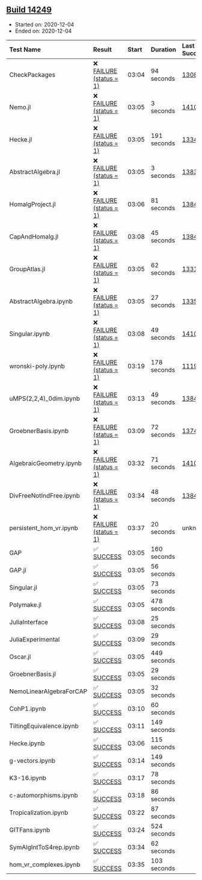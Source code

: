 ## [Build 14249](https://oscarci.mathematik.uni-kl.de/job/oscar/14249/)

* Started on: 2020-12-04
* Ended on: 2020-12-04

| Test Name    | Result | Start | Duration | Last Success | First Failure |
|:-------------|:-------|:------|:---------|:-------------|:--------------|
| CheckPackages | ❌ [FAILURE (status = 1)](https://oscarci.mathematik.uni-kl.de/job/oscar/14249/artifact/logs/build-14249/CheckPackages.log) | 03:04 | 94 seconds | [13085](https://oscarci.mathematik.uni-kl.de/job/oscar/13085/) | [13086](https://oscarci.mathematik.uni-kl.de/job/oscar/13086/) |
| Nemo.jl | ❌ [FAILURE (status = 1)](https://oscarci.mathematik.uni-kl.de/job/oscar/14249/artifact/logs/build-14249/Nemo.jl.log) | 03:05 | 3 seconds | [14101](https://oscarci.mathematik.uni-kl.de/job/oscar/14101/) | [14102](https://oscarci.mathematik.uni-kl.de/job/oscar/14102/) |
| Hecke.jl | ❌ [FAILURE (status = 1)](https://oscarci.mathematik.uni-kl.de/job/oscar/14249/artifact/logs/build-14249/Hecke.jl.log) | 03:05 | 191 seconds | [13341](https://oscarci.mathematik.uni-kl.de/job/oscar/13341/) | [13342](https://oscarci.mathematik.uni-kl.de/job/oscar/13342/) |
| AbstractAlgebra.jl | ❌ [FAILURE (status = 1)](https://oscarci.mathematik.uni-kl.de/job/oscar/14249/artifact/logs/build-14249/AbstractAlgebra.jl.log) | 03:05 | 3 seconds | [13837](https://oscarci.mathematik.uni-kl.de/job/oscar/13837/) | [13838](https://oscarci.mathematik.uni-kl.de/job/oscar/13838/) |
| HomalgProject.jl | ❌ [FAILURE (status = 1)](https://oscarci.mathematik.uni-kl.de/job/oscar/14249/artifact/logs/build-14249/HomalgProject.jl.log) | 03:06 | 81 seconds | [13845](https://oscarci.mathematik.uni-kl.de/job/oscar/13845/) | [13846](https://oscarci.mathematik.uni-kl.de/job/oscar/13846/) |
| CapAndHomalg.jl | ❌ [FAILURE (status = 1)](https://oscarci.mathematik.uni-kl.de/job/oscar/14249/artifact/logs/build-14249/CapAndHomalg.jl.log) | 03:08 | 45 seconds | [13845](https://oscarci.mathematik.uni-kl.de/job/oscar/13845/) | [13846](https://oscarci.mathematik.uni-kl.de/job/oscar/13846/) |
| GroupAtlas.jl | ❌ [FAILURE (status = 1)](https://oscarci.mathematik.uni-kl.de/job/oscar/14249/artifact/logs/build-14249/GroupAtlas.jl.log) | 03:05 | 62 seconds | [13311](https://oscarci.mathematik.uni-kl.de/job/oscar/13311/) | [13312](https://oscarci.mathematik.uni-kl.de/job/oscar/13312/) |
| AbstractAlgebra.ipynb | ❌ [FAILURE (status = 1)](https://oscarci.mathematik.uni-kl.de/job/oscar/14249/artifact/logs/build-14249/AbstractAlgebra.ipynb.log) | 03:05 | 27 seconds | [13355](https://oscarci.mathematik.uni-kl.de/job/oscar/13355/) | [13356](https://oscarci.mathematik.uni-kl.de/job/oscar/13356/) |
| Singular.ipynb | ❌ [FAILURE (status = 1)](https://oscarci.mathematik.uni-kl.de/job/oscar/14249/artifact/logs/build-14249/Singular.ipynb.log) | 03:08 | 49 seconds | [14101](https://oscarci.mathematik.uni-kl.de/job/oscar/14101/) | [14102](https://oscarci.mathematik.uni-kl.de/job/oscar/14102/) |
| wronski-poly.ipynb | ❌ [FAILURE (status = 1)](https://oscarci.mathematik.uni-kl.de/job/oscar/14249/artifact/logs/build-14249/wronski-poly.ipynb.log) | 03:19 | 178 seconds | [11192](https://oscarci.mathematik.uni-kl.de/job/oscar/11192/) | [11193](https://oscarci.mathematik.uni-kl.de/job/oscar/11193/) |
| uMPS(2,2,4)_0dim.ipynb | ❌ [FAILURE (status = 1)](https://oscarci.mathematik.uni-kl.de/job/oscar/14249/artifact/logs/build-14249/uMPS-2-2-4-_0dim.ipynb.log) | 03:13 | 49 seconds | [13841](https://oscarci.mathematik.uni-kl.de/job/oscar/13841/) | [13842](https://oscarci.mathematik.uni-kl.de/job/oscar/13842/) |
| GroebnerBasis.ipynb | ❌ [FAILURE (status = 1)](https://oscarci.mathematik.uni-kl.de/job/oscar/14249/artifact/logs/build-14249/GroebnerBasis.ipynb.log) | 03:09 | 72 seconds | [13748](https://oscarci.mathematik.uni-kl.de/job/oscar/13748/) | [13749](https://oscarci.mathematik.uni-kl.de/job/oscar/13749/) |
| AlgebraicGeometry.ipynb | ❌ [FAILURE (status = 1)](https://oscarci.mathematik.uni-kl.de/job/oscar/14249/artifact/logs/build-14249/AlgebraicGeometry.ipynb.log) | 03:32 | 71 seconds | [14101](https://oscarci.mathematik.uni-kl.de/job/oscar/14101/) | [14102](https://oscarci.mathematik.uni-kl.de/job/oscar/14102/) |
| DivFreeNotIndFree.ipynb | ❌ [FAILURE (status = 1)](https://oscarci.mathematik.uni-kl.de/job/oscar/14249/artifact/logs/build-14249/DivFreeNotIndFree.ipynb.log) | 03:34 | 48 seconds | [13845](https://oscarci.mathematik.uni-kl.de/job/oscar/13845/) | [13846](https://oscarci.mathematik.uni-kl.de/job/oscar/13846/) |
| persistent_hom_vr.ipynb | ❌ [FAILURE (status = 1)](https://oscarci.mathematik.uni-kl.de/job/oscar/14249/artifact/logs/build-14249/persistent_hom_vr.ipynb.log) | 03:37 | 20 seconds | unknown | unknown |
| GAP | ✅ [SUCCESS](https://oscarci.mathematik.uni-kl.de/job/oscar/14249/artifact/logs/build-14249/GAP.log) | 03:05 | 160 seconds |  |  |
| GAP.jl | ✅ [SUCCESS](https://oscarci.mathematik.uni-kl.de/job/oscar/14249/artifact/logs/build-14249/GAP.jl.log) | 03:05 | 56 seconds |  |  |
| Singular.jl | ✅ [SUCCESS](https://oscarci.mathematik.uni-kl.de/job/oscar/14249/artifact/logs/build-14249/Singular.jl.log) | 03:05 | 73 seconds |  |  |
| Polymake.jl | ✅ [SUCCESS](https://oscarci.mathematik.uni-kl.de/job/oscar/14249/artifact/logs/build-14249/Polymake.jl.log) | 03:05 | 478 seconds |  |  |
| JuliaInterface | ✅ [SUCCESS](https://oscarci.mathematik.uni-kl.de/job/oscar/14249/artifact/logs/build-14249/JuliaInterface.log) | 03:08 | 25 seconds |  |  |
| JuliaExperimental | ✅ [SUCCESS](https://oscarci.mathematik.uni-kl.de/job/oscar/14249/artifact/logs/build-14249/JuliaExperimental.log) | 03:09 | 29 seconds |  |  |
| Oscar.jl | ✅ [SUCCESS](https://oscarci.mathematik.uni-kl.de/job/oscar/14249/artifact/logs/build-14249/Oscar.jl.log) | 03:05 | 449 seconds |  |  |
| GroebnerBasis.jl | ✅ [SUCCESS](https://oscarci.mathematik.uni-kl.de/job/oscar/14249/artifact/logs/build-14249/GroebnerBasis.jl.log) | 03:05 | 29 seconds |  |  |
| NemoLinearAlgebraForCAP | ✅ [SUCCESS](https://oscarci.mathematik.uni-kl.de/job/oscar/14249/artifact/logs/build-14249/NemoLinearAlgebraForCAP.log) | 03:05 | 32 seconds |  |  |
| CohP1.ipynb | ✅ [SUCCESS](https://oscarci.mathematik.uni-kl.de/job/oscar/14249/artifact/logs/build-14249/CohP1.ipynb.log) | 03:10 | 60 seconds |  |  |
| TiltingEquivalence.ipynb | ✅ [SUCCESS](https://oscarci.mathematik.uni-kl.de/job/oscar/14249/artifact/logs/build-14249/TiltingEquivalence.ipynb.log) | 03:11 | 149 seconds |  |  |
| Hecke.ipynb | ✅ [SUCCESS](https://oscarci.mathematik.uni-kl.de/job/oscar/14249/artifact/logs/build-14249/Hecke.ipynb.log) | 03:06 | 115 seconds |  |  |
| g-vectors.ipynb | ✅ [SUCCESS](https://oscarci.mathematik.uni-kl.de/job/oscar/14249/artifact/logs/build-14249/g-vectors.ipynb.log) | 03:14 | 149 seconds |  |  |
| K3-16.ipynb | ✅ [SUCCESS](https://oscarci.mathematik.uni-kl.de/job/oscar/14249/artifact/logs/build-14249/K3-16.ipynb.log) | 03:17 | 78 seconds |  |  |
| c-automorphisms.ipynb | ✅ [SUCCESS](https://oscarci.mathematik.uni-kl.de/job/oscar/14249/artifact/logs/build-14249/c-automorphisms.ipynb.log) | 03:18 | 86 seconds |  |  |
| Tropicalization.ipynb | ✅ [SUCCESS](https://oscarci.mathematik.uni-kl.de/job/oscar/14249/artifact/logs/build-14249/Tropicalization.ipynb.log) | 03:22 | 87 seconds |  |  |
| GITFans.ipynb | ✅ [SUCCESS](https://oscarci.mathematik.uni-kl.de/job/oscar/14249/artifact/logs/build-14249/GITFans.ipynb.log) | 03:24 | 524 seconds |  |  |
| SymAlgIntToS4rep.ipynb | ✅ [SUCCESS](https://oscarci.mathematik.uni-kl.de/job/oscar/14249/artifact/logs/build-14249/SymAlgIntToS4rep.ipynb.log) | 03:34 | 62 seconds |  |  |
| hom_vr_complexes.ipynb | ✅ [SUCCESS](https://oscarci.mathematik.uni-kl.de/job/oscar/14249/artifact/logs/build-14249/hom_vr_complexes.ipynb.log) | 03:35 | 103 seconds |  |  |
